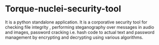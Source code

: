 # Torque-nuclei-security-tool
It is a python standalone application.
It is a corporative security tool for checking file integrity , performing steganography over messages in audio and images, password cracking i.e. hash code to actual text and password management by encrypting and decrypting using various algorithms.
